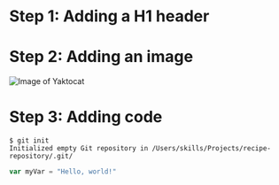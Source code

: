 # Step 1: Adding a H1 header

# Step 2: Adding an image

![Image of Yaktocat](https://octodex.github.com/images/yaktocat.png)

# Step 3: Adding code

```
$ git init
Initialized empty Git repository in /Users/skills/Projects/recipe-repository/.git/
```

``` javascript
var myVar = "Hello, world!"
```
